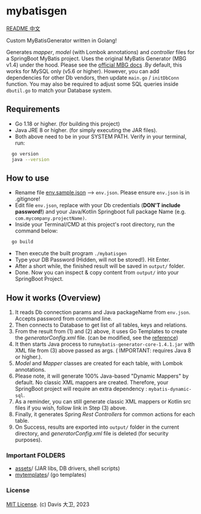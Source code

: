 # mybatisgen

[README 中文](README_zh_CN.md)

Custom MyBatisGenerator written in Golang! 

Generates _mapper_, _model_ (with Lombok annotations) and _controller_ files for a SpringBoot MyBatis project. Uses the
original MyBatis Generator (MBG v1.4) under the hood. Please see
the  [official MBG docs](https://mybatis.org/generator/) .By default, this works for MySQL only (v5.6 or higher).
However, you can add dependencies for other Db vendors, then update `main.go`  / `initDbConn` function. You may also be
required to adjust some SQL queries inside `dbutil.go` to match your Database system.

## Requirements

- Go 1.18 or higher. (for building this project)
- Java JRE 8 or higher. (for simply executing the JAR files).
- Both above need to be in your SYSTEM PATH. Verify in your terminal, run:
```bash
  go version
  java --version
```

## How to use

- Rename file [env.sample.json](env.sample.json) --> `env.json`. Please ensure `env.json` is in .gitignore!
- Edit file `env.json`, replace with your Db credentials (**DON'T include password!**) and your Java/Kotlin
  Springboot full package Name (e.g. `com.mycompany.projectName)`.
- Inside your Terminal/CMD at this project's root directory, run the command below:
```bash
  go build
```

- Then execute the built program `./mybatisgen`
- Type your DB Password (Hidden, will not be stored!). Hit Enter.
- After a short while, the finished result will be saved in `output/` folder.
- Done. Now you can inspect & copy content from `output/` into your SpringBoot Project. 

## How it works (Overview)

1. It reads Db connection params and Java packageName from `env.json`. Accepts password from command line.
2. Then connects to Database to get list of all tables, keys and relations.
3. From the result from (1) and (2) above, it uses Go Templates to create the *generatorConfig.xml* file. (can be
   modified, see the [reference](https://mybatis.org/generator/configreference/xmlconfig.html))
4. It then starts Java process to run`mybatis-generator-core-1.4.1.jar` with XML file from (3) above passed as args.  (
   IMPORTANT: requires Java 8 or higher.).
5. *Model* and *Mapper* classes are created for each table, with Lombok annotations.
6. Please note, it will generate 100% Java-based "Dynamic Mappers" by default. No classic XML mappers are created.
   Therefore, your SpringBoot project will require an extra dependency : `mybatis-dynamic-sql`.
7. As a reminder, you can still generate classic XML mappers or Kotlin src files if you wish, follow link in Step (3) above.
8. Finally, it generates Spring _Rest Controllers_ for common actions for each table.
9. On Success, results are exported into `output/` folder in the current directory, and *generatorConfig.xml* file is
   deleted (for security purposes).

### Important FOLDERS

- [assets](assets)/ (JAR libs, DB drivers, shell scripts)
- [mytemplates](mytemplates)/ (go templates)

### License

[MIT License](LICENSE). (c) Davis 大卫, 2023
